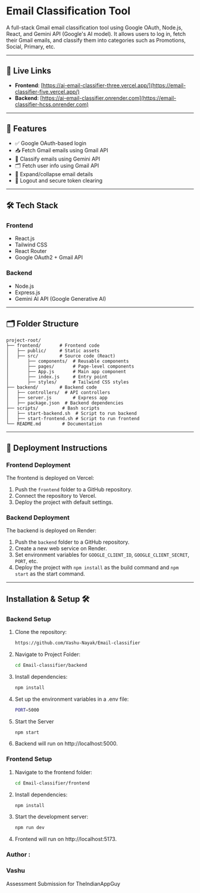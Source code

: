 #  Email Classification Tool

A full-stack Gmail email classification tool using Google OAuth, Node.js, React, and Gemini API (Google's AI model). It allows users to log in, fetch their Gmail emails, and classify them into categories such as Promotions, Social, Primary, etc.

---

## 🔗 Live Links
- **Frontend**: [https://ai-email-classifier-three.vercel.app/](https://email-classifier-five.vercel.app/)
- **Backend**: [https://ai-email-classifier.onrender.com](https://email-classifier-hcss.onrender.com)

---

## 🚀 Features
- ✅ Google OAuth-based login
- 📥 Fetch Gmail emails using Gmail API
- 🧠 Classify emails using Gemini API
- 🗂️ Fetch user info using Gmail API
- 📜 Expand/collapse email details
- 🔐 Logout and secure token clearing

---

## 🛠️ Tech Stack

### Frontend
- React.js
- Tailwind CSS
- React Router
- Google OAuth2 + Gmail API

### Backend
- Node.js
- Express.js
- Gemini AI API (Google Generative AI)

---

## 🗂️ Folder Structure

```plaintext
project-root/
├── frontend/       # Frontend code
│   ├── public/     # Static assets
│   ├── src/        # Source code (React)
│       ├── components/  # Reusable components
│       ├── pages/       # Page-level components
│       ├── App.js       # Main app component
│       ├── index.js     # Entry point
│       ├── styles/      # Tailwind CSS styles
├── backend/        # Backend code
│   ├── controllers/  # API controllers  
│   ├── server.js        # Express app
│   ├── package.json  # Backend dependencies
├── scripts/         # Bash scripts
│   ├── start-backend.sh  # Script to run backend
│   ├── start-frontend.sh # Script to run frontend
└── README.md        # Documentation
```

---

## 🚀 Deployment Instructions

### Frontend Deployment
The frontend is deployed on Vercel:
1. Push the `frontend` folder to a GitHub repository.
2. Connect the repository to Vercel.
3. Deploy the project with default settings.

### Backend Deployment
The backend is deployed on Render:
1. Push the `backend` folder to a GitHub repository.
2. Create a new web service on Render.
3. Set environment variables for `GOOGLE_CLIENT_ID`, `GOOGLE_CLIENT_SECRET`, `PORT`, etc.
4. Deploy the project with `npm install` as the build command and `npm start` as the start command.

---

## Installation & Setup 🛠️

### Backend Setup

1. Clone the repository:
   ```sh
   https://github.com/Vashu-Nayak/Email-classifier

2. Navigate to Project Folder:
   ```sh
   cd Email-classifier/backend

3. Install dependencies:
   ```sh
   npm install

4. Set up the environment variables in a .env file:
    ```sh
    PORT=5000
    ```

5. Start the Server
    ```sh
    npm start
    ```

6. Backend will run on http://localhost:5000.

### Frontend Setup

1. Navigate to the frontend folder:
    ```sh
    cd Email-classifier/frontend
    ```

2. Install dependencies:
   ```sh
   npm install

3. Start the development server:
   ```sh
   npm run dev

4. Frontend will run on http://localhost:5173.

### Author :

### Vashu

Assessment Submission for TheIndianAppGuy
